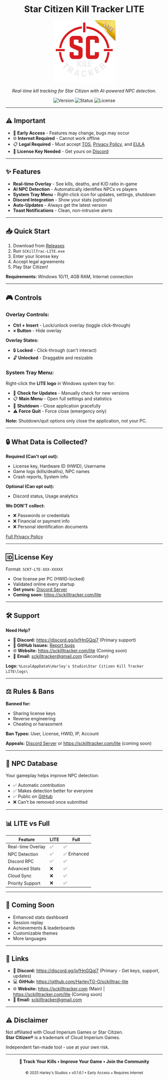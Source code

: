 <h1 align="center">Star Citizen Kill Tracker LITE</h1>

<p align="center">
  <img src="https://github.com/HarleyTG-O/sckilltrac-lite/blob/main/SCKillTrac-LITE.png?raw=true" alt="SC Kill Tracker LITE Logo" width="200"/>
</p>

<p align="center">
  <i>Real-time kill tracking for Star Citizen with AI-powered NPC detection.</i>
</p>

<p align="center">
  <img src="https://img.shields.io/badge/version-0.1.6.1-blue?style=flat-square" alt="Version"/>
  <img src="https://img.shields.io/badge/status-early%20access-orange?style=flat-square" alt="Status"/>
  <img src="https://img.shields.io/badge/license-proprietary-red?style=flat-square" alt="License"/>
</p>

---

## ⚠️ Important

- 🚧 **Early Access** - Features may change, bugs may occur
- 🌐 **Internet Required** - Cannot work offline
- 📋 **Legal Required** - Must accept [TOS](./LITE%20Legal/LITE_TOS.md), [Privacy Policy](./LITE%20Legal/LITE_PRIVACY.md), and [EULA](./LITE%20Legal/LITE_EULA.md)
- 🔑 **License Key Needed** - Get yours on [Discord](https://discord.gg/jxfHnGQqj7)

---

## ✨ Features

- **Real-time Overlay** - See kills, deaths, and K/D ratio in-game
- **AI NPC Detection** - Automatically identifies NPCs vs players
- **System Tray Menu** - Right-click icon for updates, settings, shutdown
- **Discord Integration** - Show your stats (optional)
- **Auto-Updates** - Always get the latest version
- **Toast Notifications** - Clean, non-intrusive alerts

---

## 📥 Quick Start

1. Download from [Releases](https://github.com/HarleyTG-O/sckilltrac-lite/releases)
2. Run `SCKillTrac-LITE.exe`
3. Enter your license key
4. Accept legal agreements
5. Play Star Citizen!

**Requirements:** Windows 10/11, 4GB RAM, Internet connection

---

## 🎮 Controls

### Overlay Controls:
- **Ctrl + Insert** - Lock/unlock overlay (toggle click-through)
- **× Button** - Hide overlay

**Overlay States:**
- 🔒 **Locked** - Click-through (can't interact)
- 🔓 **Unlocked** - Draggable and resizable

### System Tray Menu:
Right-click the **LITE logo** in Windows system tray for:
- 🔄 **Check for Updates** - Manually check for new versions
- 📋 **Main Menu** - Open full settings and statistics
- 🔌 **Shutdown** - Close application gracefully
- ⚠️ **Force Quit** - Force close (emergency only)

**Note:** Shutdown/quit options only close the application, not your PC.

---

## 🔒 What Data is Collected?

**Required (Can't opt out):**
- License key, Hardware ID (HWID), Username
- Game logs (kills/deaths), NPC names
- Crash reports, System info

**Optional (Can opt out):**
- Discord status, Usage analytics

**We DON'T collect:**
- ❌ Passwords or credentials
- ❌ Financial or payment info
- ❌ Personal identification documents

[Full Privacy Policy](./LITE%20Legal/LITE_PRIVACY.md)

---

## 🆔 License Key

Format: `SCKT-LTE-XXX-XXXXX`

- One license per PC (HWID-locked)
- Validated online every startup
- **Get yours:** [Discord Server](https://discord.gg/jxfHnGQqj7)
- **Coming soon:** https://sckilltracker.com/lite

---

## 🛠️ Support

**Need Help?**
- 💬 **Discord:** https://discord.gg/jxfHnGQqj7 (Primary support)
- 🐞 **GitHub Issues:** [Report bugs](https://github.com/HarleyTG-O/sckilltrac-lite/issues)
- 🌐 **Website:** https://sckilltracker.com/lite (Coming soon)
- 📧 **Email:** sckilltracker@gmail.com (Secondary)

**Logs:** `%LocalAppData%\Harley's Studio\Star Citizen Kill Tracker LITE\logs\`

---

## ⚖️ Rules & Bans

**Banned for:**
- Sharing license keys
- Reverse engineering
- Cheating or harassment

**Ban Types:** User, License, HWID, IP, Account

**Appeals:** [Discord Server](https://discord.gg/jxfHnGQqj7) or https://sckilltracker.com/lite (coming soon)

---

## 🤝 NPC Database

Your gameplay helps improve NPC detection:
- ✅ Automatic contribution
- ✅ Makes detection better for everyone
- ✅ Public on [GitHub](https://github.com/HarleyTG-O/sc-killfeed)
- ❌ Can't be removed once submitted

---

## 📊 LITE vs Full

| Feature | LITE | Full |
|---------|------|------|
| Real-time Overlay | ✅ | ✅ |
| NPC Detection | ✅ | ✅ Enhanced |
| Discord RPC | ✅ | ✅ |
| Advanced Stats | ❌ | ✅ |
| Cloud Sync | ❌ | ✅ |
| Priority Support | ❌ | ✅ |

---

## 🌟 Coming Soon

- Enhanced stats dashboard
- Session replay
- Achievements & leaderboards
- Customizable themes
- More languages

---

## 🔗 Links

- 💬 **Discord:** https://discord.gg/jxfHnGQqj7 (Primary - Get keys, support, updates)
- 💻 **GitHub:** https://github.com/HarleyTG-O/sckilltrac-lite
- 🌐 **Website:** https://sckilltracker.com (Main) | https://sckilltracker.com/lite (Coming soon)
- 📧 **Email:** sckilltracker@gmail.com

---

## ⚠️ Disclaimer

Not affiliated with Cloud Imperium Games or Star Citizen.  
**Star Citizen®** is a trademark of Cloud Imperium Games.

Independent fan-made tool - use at your own risk.

---

<p align="center">
  <b>🎯 Track Your Kills • Improve Your Game • Join the Community</b>
</p>

<p align="center">
  <sub>© 2025 Harley's Studios • v0.1.6.1 • Early Access • Requires Internet</sub>
</p>

